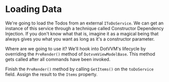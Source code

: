 ﻿---
Title: Loading Data
---

# Loading Data

We're going to load the Todos from an external `IToDoService`. We can get an instance of this service through a technique called Constructor Dependency Injection. If you don't know what that is, imagine it as a magical being that always gives you what you want as long as it's a constructor parameter.

Where are we going to use it? We'll hook into DotVVM's lifecycle by overriding the `PreRender()` method of `DotvvmViewModelBase`. This method gets called after all commands have been invoked.

Finish the `PreRender()` method by calling `GetItems()` on the `toDoService` field. Assign the result to the `Items` property.
